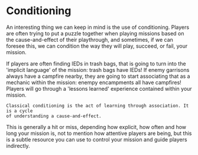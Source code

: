 # Conditioning

An interesting thing we can keep in mind is the use of conditioning. Players are
often trying to put a puzzle together when playing missions based on the
cause-and-effect of their playthrough, and sometimes, if we can foresee this,
we can condition the way they will play, succeed, or fail, your mission.

If players are often finding IEDs in trash bags, that is going to turn into the
'implicit language' of the mission: trash bags have IEDs! If enemy garrisons
always have a campfire nearby, they are going to start associating that as a
mechanic within the mission: enempy encampments all have campfires! Players will
go through a 'lessons learned' experience contained within your mission.

```admonish info title=""
Classical conditioning is the act of learning through association. It is a cycle
of understanding a cause-and-effect.
```

This is generally a hit or miss, depending how explicit, how often and how long
your mission is, not to mention how attentive players are being, but this is a
subtle resource you can use to control your mission and guide players indirectly.
